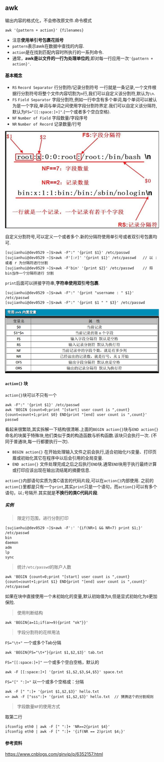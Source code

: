 ## awk 

输出内容的格式化，不会修改原文件.命令模式

    awk '{pattern + action}' {filenames}
    
 - 注意**使用单引号包裹花括号**
 - `pattern`表示awk在数据中查找的内容.
 - `action`是在找到匹配内容时所执行的一系列命令.
 - 通常，**awk是以文件的一行为处理单位的**,即对每一行应用一次`'{pattern + action}'`.

#### 基本概念
 
 - `RS` `Record Separator` 行分割符/记录分割符号  一行就是一条记录,一个文件根据行分割符号将整个文件内容切割为`n`行,我们可以自定义该分割符,默认为`\n`.
 - `FS` `Field Separator`  字段分割符,例如一行中含有多个单词,每个单词可以被认为是一个字段,单词与单词之间使用字段分割符界定.我们可以自定义该分隔符,默认为`FS="[[:space:]+]"`.(一个或者多个空白空格).
 - `NF` `Number of Field`  字段数量/字段序号
 - `NR` `Number of Record` 记录数量/行号
 
![](.shell_images/e92d7b7a.png) 

自定义分割符号,可以定义一个或者多个.新的分隔符使用单引号或者双引号包裹均可. 

    [sujianhui@dev0529 ~]$>awk -F":" '{print $1}' /etc/passwd
    [sujianhui@dev0529 ~]$>awk -F'[:r]' '{print $1}' /etc/passwd   // 以 : 或者 r 为分隔符进行分割 
    [sujianhui@dev0529 ~]$>awk -F'bin' '{print $2}' /etc/passwd    // 将bin当作一个分隔符进行 分割
    
`print`后面可以拼接字符串,**字符串使用双引号包裹**.
    
    [sujianhui@dev0529 ~]$>awk -F":" '{print "username : " $1}' /etc/passwd
    [sujianhui@dev0529 ~]$>awk -F":" '{print $1 " " $3}' /etc/passwd

![](.shell_images/90c23419.png)

#### `action{}` 块

`action{}`块可以不只有一个

    awk -F":" '{print $1}' /etc/passwd
    awk 'BEGIN {count=0;print "[start] user count is ",count} {count=count+1;print $0} END{print "[end] user count is ",count}' passwd

看起来很繁琐,其实拆解一下结构很清晰.上面的`BEGIN action{}`块与`END action{}`命名的块属于特殊块,他们类似于类的构造函数与析构函数.该块只会执行一次.
(不同于普通块,每一行都要执行一次).

 - `BEGIN action{}` 在开始处理输入文件之前会执行,适合初始化`FS`变量、打印页眉或初始化其它在程序中以后会引用的全局变量. 
 - `END action{}`   文件处理完成之后之后执行`END`块.通常`END`块用于执行最终计算或打印应该出现在输出流结尾的摘要信息.

`action{}`内部语句实质为类C语言的代码片段,可以在`action{}`内部使用.
之前的`action{}`里都是只有一个`print`,其实`print`只是一个语句，而`action{}`可以有多个语句，以`;`号隔开.其实就是**不换行的类C代码片段**.

##### 实例

>限定行范围，进行分割打印

    [sujianhui@dev0529 ~]$>awk -F':' '{if(NR>1 && NR<7) print $1;}' /etc/passwd
    bin
    daemon
    adm
    lp
    sync
    
>统计`/etc/passwd`的账户人数
   
    awk 'BEGIN {count=0;print "[start] user count is ",count} {count=count+1;print $1} END{print "[end] user count is ",count}' /etc/passwd
    
如果在块中直接使用一个未初始化的变量,默认初始值为`0`,但是显式初始化为`0`更加保险.

>使用判断结构

    awk 'BEGIN{a=11;if(a>=9){print "ok"}}' 

>字段分割符的花样用法

`FS="\t+"` 一个或多个Tab分隔

    awk 'BEGIN{FS="\t+"}{print $1,$2,$3}' tab.txt

`FS="[[:space:]+]"` 一个或多个空白空格，默认的

    awk -F [[:space:]+] '{print $1,$2,$3,$4,$5}' space.txt
    
`FS="[" ":]+"` 以一个或多个空格或：分隔

    awk -F [" ":]+ '{print $1,$2,$3}' hello.txt
    => awk -F ["sss":]+ '{print $1,$2,$3}' hello.txt  // 猜猜这个的分割规则

>字段数量`NF`的使用方式

取第二行

    ifconfig eth0 | awk -F [" ":]+ 'NR==2{print $4}' 
    ifconfig eth0 | awk -F [" ":]+ '{if(NR == 2)print $4;}' 

#### 参考资料

https://www.cnblogs.com/ginvip/p/6352157.html